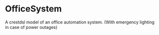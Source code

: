 # OfficeSystem
A crestdsl model of an office automation system. (With emergency lighting in case of power outages)
